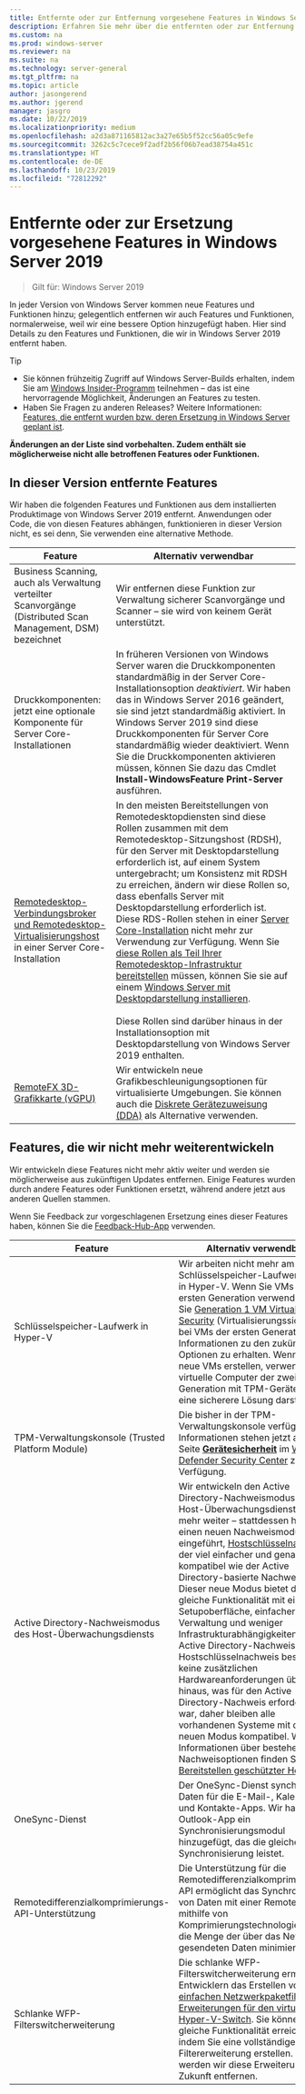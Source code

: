 ```yaml
---
title: Entfernte oder zur Entfernung vorgesehene Features in Windows Server 2019
description: Erfahren Sie mehr über die entfernten oder zur Entfernung vorgesehenen Features ab Windows Server 2019.
ms.custom: na
ms.prod: windows-server
ms.reviewer: na
ms.suite: na
ms.technology: server-general
ms.tgt_pltfrm: na
ms.topic: article
author: jasongerend
ms.author: jgerend
manager: jasgro
ms.date: 10/22/2019
ms.localizationpriority: medium
ms.openlocfilehash: a2d3a871165812ac3a27e65b5f52cc56a05c9efe
ms.sourcegitcommit: 3262c5c7cece9f2adf2b56f06b7ead38754a451c
ms.translationtype: HT
ms.contentlocale: de-DE
ms.lasthandoff: 10/23/2019
ms.locfileid: "72812292"
---
```

# <a name="features-removed-or-planned-for-replacement-starting-windows-server-2019"></a>Entfernte oder zur Ersetzung vorgesehene Features in Windows Server 2019

>Gilt für: Windows Server 2019

In jeder Version von Windows Server kommen neue Features und Funktionen hinzu; gelegentlich entfernen wir auch Features und Funktionen, normalerweise, weil wir eine bessere Option hinzugefügt haben. Hier sind Details zu den Features und Funktionen, die wir in Windows Server 2019 entfernt haben.

> [!TIP]
> - Sie können frühzeitig Zugriff auf Windows Server-Builds erhalten, indem Sie am [Windows Insider-Programm](https://insider.windows.com) teilnehmen – das ist eine hervorragende Möglichkeit, Änderungen an Features zu testen.
> - Haben Sie Fragen zu anderen Releases? Weitere Informationen: [Features, die entfernt wurden bzw. deren Ersetzung in Windows Server geplant ist](removed-features.md).

**Änderungen an der Liste sind vorbehalten. Zudem enthält sie möglicherweise nicht alle betroffenen Features oder Funktionen.** 

## <a name="features-we-removed-in-this-release"></a>In dieser Version entfernte Features

Wir haben die folgenden Features und Funktionen aus dem installierten Produktimage von Windows Server 2019 entfernt. Anwendungen oder Code, die von diesen Features abhängen, funktionieren in dieser Version nicht, es sei denn, Sie verwenden eine alternative Methode.

| Feature   | Alternativ verwendbar |
| --------- | -------------------- |
| Business Scanning, auch als Verwaltung verteilter Scanvorgänge (Distributed Scan Management, DSM) bezeichnet|Wir entfernen diese Funktion zur Verwaltung sicherer Scanvorgänge und Scanner – sie wird von keinem Gerät unterstützt. |
| Druckkomponenten: jetzt eine optionale Komponente für Server Core-Installationen|In früheren Versionen von Windows Server waren die Druckkomponenten standardmäßig in der Server Core-Installationsoption *deaktiviert*. Wir haben das in Windows Server 2016 geändert, sie sind jetzt standardmäßig aktiviert. In Windows Server 2019 sind diese Druckkomponenten für Server Core standardmäßig wieder deaktiviert. Wenn Sie die Druckkomponenten aktivieren müssen, können Sie dazu das Cmdlet **Install-WindowsFeature Print-Server** ausführen. |
| [Remotedesktop-Verbindungsbroker und Remotedesktop-Virtualisierungshost](../remote/remote-desktop-services/desktop-hosting-service.md) in einer Server Core-Installation|In den meisten Bereitstellungen von Remotedesktopdiensten sind diese Rollen zusammen mit dem Remotedesktop-Sitzungshost (RDSH), für den Server mit Desktopdarstellung erforderlich ist, auf einem System untergebracht; um Konsistenz mit RDSH zu erreichen, ändern wir diese Rollen so, dass ebenfalls Server mit Desktopdarstellung erforderlich ist. Diese RDS-Rollen stehen in einer [Server Core-Installation](../administration/server-core/what-is-server-core.md) nicht mehr zur Verwendung zur Verfügung. Wenn Sie [diese Rollen als Teil Ihrer Remotedesktop-Infrastruktur bereitstellen](../remote/remote-desktop-services/rds-deploy-infrastructure.md) müssen, können Sie sie auf einem [Windows Server mit Desktopdarstellung installieren](../get-started/getting-started-with-server-with-desktop-experience.md). <br/><br/>Diese Rollen sind darüber hinaus in der Installationsoption mit Desktopdarstellung von Windows Server 2019 enthalten. |
| [RemoteFX 3D-Grafikkarte (vGPU)](../remote/remote-desktop-services/rds-remotefx-vgpu.md)|Wir entwickeln neue Grafikbeschleunigungsoptionen für virtualisierte Umgebungen. Sie können auch die [Diskrete Gerätezuweisung (DDA)](../virtualization/hyper-v/plan/plan-for-deploying-devices-using-discrete-device-assignment.md) als Alternative verwenden. |

## <a name="features-were-no-longer-developing"></a>Features, die wir nicht mehr weiterentwickeln

Wir entwickeln diese Features nicht mehr aktiv weiter und werden sie möglicherweise aus zukünftigen Updates entfernen. Einige Features wurden durch andere Features oder Funktionen ersetzt, während andere jetzt aus anderen Quellen stammen. 

Wenn Sie Feedback zur vorgeschlagenen Ersetzung eines dieser Features haben, können Sie die [Feedback-Hub-App](https://support.microsoft.com/help/4021566/windows-10-send-feedback-to-microsoft-with-feedback-hub-app) verwenden. 

| Feature     | Alternativ verwendbar |
| ----------- | --------------------- |
| Schlüsselspeicher-Laufwerk in Hyper-V|Wir arbeiten nicht mehr am Schlüsselspeicher-Laufwerkfeature in Hyper-V. Wenn Sie VMs der ersten Generation verwenden, lesen Sie [Generation 1 VM Virtualization Security](../virtualization/hyper-v/learn-more/generation-1-virtual-machine-security-settings-for-hyper-v.md) (Virtualisierungssicherheit bei VMs der ersten Generation), um Informationen zu den zukünftigen Optionen zu erhalten. Wenn Sie neue VMs erstellen, verwenden Sie virtuelle Computer der zweiten Generation mit TPM-Geräten, die eine sicherere Lösung darstellen. |
| TPM-Verwaltungskonsole (Trusted Platform Module)|Die bisher in der TPM-Verwaltungskonsole verfügbaren Informationen stehen jetzt auf der Seite [**Gerätesicherheit**](https://docs.microsoft.com/windows/security/threat-protection/windows-defender-security-center/wdsc-device-security) im [Windows Defender Security Center](https://docs.microsoft.com/windows/security/threat-protection/windows-defender-security-center/windows-defender-security-center) zur Verfügung. |
| Active Directory-Nachweismodus des Host-Überwachungsdiensts|Wir entwickeln den Active Directory-Nachweismodus des Host-Überwachungsdiensts nicht mehr weiter – stattdessen haben wir einen neuen Nachweismodus eingeführt, [Hostschlüsselnachweis](../security/guarded-fabric-shielded-vm/guarded-fabric-create-host-key.md), der viel einfacher und genauso kompatibel wie der Active Directory-basierte Nachweis ist.  Dieser neue Modus bietet die gleiche Funktionalität mit einer Setupoberfläche, einfacherer Verwaltung und weniger Infrastrukturabhängigkeiten als der Active Directory-Nachweis. Für den Hostschlüsselnachweis bestehen keine zusätzlichen Hardwareanforderungen über das hinaus, was für den Active Directory-Nachweis erforderlich war, daher bleiben alle vorhandenen Systeme mit dem neuen Modus kompatibel. Weitere Informationen über bestehende Nachweisoptionen finden Sie unter [Bereitstellen geschützter Hosts](../security/guarded-fabric-shielded-vm/guarded-fabric-configure-hgs-with-authorized-hyper-v-hosts.md). |
| OneSync-Dienst | Der OneSync-Dienst synchronisiert Daten für die E-Mail-, Kalender- und Kontakte-Apps. Wir haben der Outlook-App ein Synchronisierungsmodul hinzugefügt, das die gleiche Synchronisierung leistet. |
| Remotedifferenzialkomprimierungs-API-Unterstützung | Die Unterstützung für die Remotedifferenzialkomprimierungs-API ermöglicht das Synchronisieren von Daten mit einer Remotequelle mithilfe von Komprimierungstechnologien, die die Menge der über das Netzwerk gesendeten Daten minimiert. |
| Schlanke WFP-Filterswitcherweiterung | Die schlanke WFP-Filterswitcherweiterung ermöglicht Entwicklern das Erstellen von [einfachen Netzwerkpaketfilter-Erweiterungen für den virtuellen Hyper-V-Switch](https://docs.microsoft.com/windows-hardware/drivers/network/using-virtual-switch-filtering). Sie können die gleiche Funktionalität erreichen, indem Sie eine vollständige Filtererweiterung erstellen. Daher werden wir diese Erweiterung in Zukunft entfernen. |
